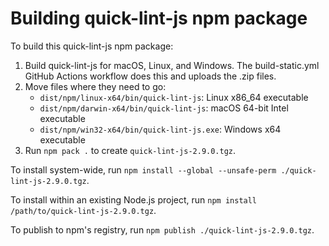 # Building quick-lint-js npm package

To build this quick-lint-js npm package:

1. Build quick-lint-js for macOS, Linux, and Windows. The build-static.yml GitHub
   Actions workflow does this and uploads the .zip files.
2. Move files where they need to go:
   * `dist/npm/linux-x64/bin/quick-lint-js`: Linux x86_64 executable
   * `dist/npm/darwin-x64/bin/quick-lint-js`: macOS 64-bit Intel executable
   * `dist/npm/win32-x64/bin/quick-lint-js.exe`: Windows x64 executable
3. Run `npm pack .` to create `quick-lint-js-2.9.0.tgz`.

To install system-wide, run
`npm install --global --unsafe-perm ./quick-lint-js-2.9.0.tgz`.

To install within an existing Node.js project, run
`npm install /path/to/quick-lint-js-2.9.0.tgz`.

To publish to npm's registry, run `npm publish ./quick-lint-js-2.9.0.tgz`.
